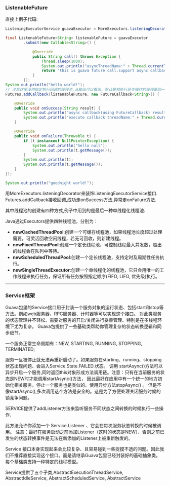 ### ListenableFuture
直接上例子代码:

```java
ListeningExecutorService guavaExecutor = MoreExecutors.listeningDecorator(Executors.newSingleThreadExecutor());

final ListenableFuture<String> listenableFuture = guavaExecutor
        .submit(new Callable<String>() {

            @Override
            public String call() throws Exception {
                Thread.sleep(1000);
                System.out.println("asyncThreadName:" + Thread.currentThread().getName());
                return "this is guava future call.support async callback using FutureCallback";
            }
        });
System.out.println("hello world!");
// 注意这里没用指定执行回调的线程池,从输出可以看出，默认是和执行异步操作的线程是同一个.
Futures.addCallback(listenableFuture, new FutureCallback<String>() {

    @Override
    public void onSuccess(String result) {
        System.out.println("async callback(using FutureCallback) result:" + result);
        System.out.println("execute callback threadName:" + Thread.currentThread().getName());
    }

    @Override
    public void onFailure(Throwable t) {
        if (t instanceof NullPointerException) {
            System.out.println("hello null");
            System.out.println(t.getMessage());
        }
        System.out.println(t);
        System.out.println(t.getMessage());
    }
});

System.out.println("goodnight world!");
```

用MoreExecutors.listeningDecorator来装饰ListeningExecutorService接口.
Futures.addCallback接收回调,成功走onSuccess方法,异常走onFailure方法.

其中线程池的创建有四种方式,例子中用到的是最后一种单线程化线程池.

Java通过Executors提供四种线程池，分别为：

- **newCachedThreadPool**:创建一个可缓存线程池，如果线程池长度超过处理需要，可灵活回收空闲线程，若无可回收，则新建线程。
- **newFixedThreadPool**:创建一个定长线程池，可控制线程最大并发数，超出的线程会在队列中等待。
- **newScheduledThreadPool**:创建一个定长线程池，支持定时及周期性任务执行。
- **newSingleThreadExecutor**:创建一个单线程化的线程池，它只会用唯一的工作线程来执行任务，保证所有任务按照指定顺序(FIFO, LIFO, 优先级)执行。

-------------
### Service框架
Guava包里的Service接口用于封装一个服务对象的运行状态、包括start和stop等方法。例如web服务器，RPC服务器、计时器等可以实现这个接口。
对此类服务的状态管理并不轻松、需要对服务的开启/关闭进行妥善管理、特别是在多线程环境下尤为复杂。
Guava包提供了一些基础类帮助你管理复杂的状态转换逻辑和同步细节。

一个服务正常生命周期有：NEW, STARTING, RUNNING, STOPPING, TERMINATED;

服务一旦被停止就无法再重新启动了。如果服务在starting、running、stopping状态出现问题、会进入Service.State.FAILED.状态。
调用 startAsync()方法可以异步开启一个服务,同时返回this对象形成方法调用链。注意：只有在当前服务的状态是NEW时才能调用startAsync()方法，
因此最好在应用中有一个统一的地方初始化相关服务。停止一个服务也是类似的、使用异步方法stopAsync() 。
但是不像startAsync(),多次调用这个方法是安全的。这是为了方便处理关闭服务时候的锁竞争问题。

SERVICE提供了addListener方法来监听服务不同状态之间转换的时候执行一些操作.

此方法允许你添加一个 Service.Listener 、它会在每次服务状态转换的时候被调用。
注意：最好在服务启动之前添加Listener（这时的状态是NEW）、否则之前已发生的状态转换事件是无法在新添加的Listener上被重新触发的。

Service 接口本身实现起来会比较复杂、且容易碰到一些捉摸不透的问题。因此我们不推荐直接实现这个接口。而是请继承Guava包里已经封装好的基础抽象类。每个基础类支持一种特定的线程模型。

Service提供了五个子类,AbstractExecutionThreadService, AbstractIdleService, AbstractScheduledService, AbstractService






